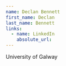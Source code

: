 ```yaml
---
name: Declan Bennett
first_name: Declan
last_name: Bennett
links:
  - name: LinkedIn
    absolute_url: 
---
```

University of Galway
